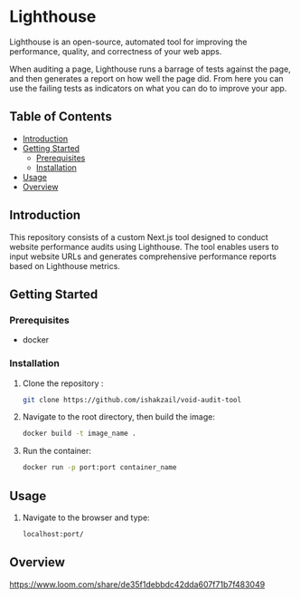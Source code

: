 # Lighthouse

Lighthouse is an open-source, automated tool for improving the performance, quality, and correctness of your web apps. 

When auditing a page, Lighthouse runs a barrage of tests against the page, and then generates a report on how well the page did. From here you can use the failing tests as indicators on what you can do to improve your app.

## Table of Contents

- [Introduction](#introduction)
- [Getting Started](#getting-started)
  - [Prerequisites](#prerequisites)
  - [Installation](#installation)
- [Usage](#usage)
- [Overview](#overview)


## Introduction

This repository consists of a custom Next.js tool designed to conduct website performance audits using Lighthouse. The tool enables users to input website URLs and generates comprehensive performance reports based on Lighthouse metrics.

## Getting Started

### Prerequisites

- docker

### Installation

1. Clone the repository  :

   ```bash
   git clone https://github.com/ishakzail/void-audit-tool
   ```
2. Navigate to the root directory, then build the image: 

    ```bash
    docker build -t image_name .
    
    ```

3. Run the container:  
    ```bash
    docker run -p port:port container_name 
    ```
## Usage

1. Navigate to the browser and type: 

    ```bash
    localhost:port/
    ```

## Overview

https://www.loom.com/share/de35f1debbdc42dda607f71b7f483049